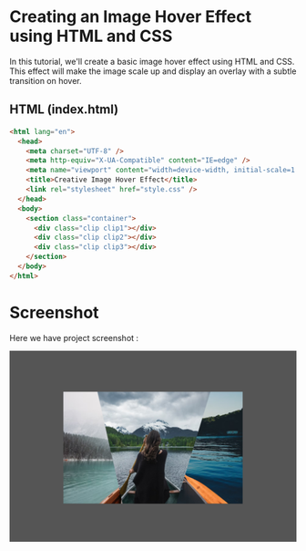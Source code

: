 # Creating an Image Hover Effect using HTML and CSS

In this tutorial, we'll create a basic image hover effect using HTML and CSS. This effect will make the image scale up and display an overlay with a subtle transition on hover.

## HTML (index.html)

```html
<html lang="en">
  <head>
    <meta charset="UTF-8" />
    <meta http-equiv="X-UA-Compatible" content="IE=edge" />
    <meta name="viewport" content="width=device-width, initial-scale=1.0" />
    <title>Creative Image Hover Effect</title>
    <link rel="stylesheet" href="style.css" />
  </head>
  <body>
    <section class="container">
      <div class="clip clip1"></div>
      <div class="clip clip2"></div>
      <div class="clip clip3"></div>
    </section>
  </body>
</html>
```

# Screenshot
Here we have project screenshot :

![screenshot](screenshot.png)
